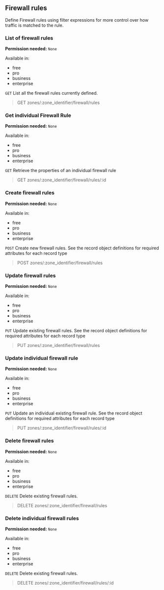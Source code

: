 ## Firewall rules

Define Firewall rules using filter expressions for more control over how traffic is matched to the rule.

### List of firewall rules

**Permission needed:** `None`

Available in:

* free
* pro
* business
* enterprise

`GET` List all the firewall rules currently defined.

> GET zones/:zone_identifier/firewall/rules


### Get individual Firewall Rule

**Permission needed:** `None`

Available in:

* free
* pro
* business
* enterprise

`GET` Retrieve the properties of an individual firewall rule

> GET zones/:zone_identifier/firewall/rules/:id


### Create firewall rules

**Permission needed:** `None`

Available in:

* free
* pro
* business
* enterprise

`POST` Create new firewall rules. See the record object definitions for required attributes for each record type

> POST zones/:zone_identifier/firewall/rules


### Update firewall rules

**Permission needed:** `None`

Available in:

* free
* pro
* business
* enterprise

`PUT` Update existing firewall rules. See the record object definitions for required attributes for each record type

> PUT zones/:zone_identifier/firewall/rules


### Update individual firewall rule

**Permission needed:** `None`

Available in:

* free
* pro
* business
* enterprise

`PUT` Update an individual existing firewall rule. See the record object definitions for required attributes for each record type

> PUT zones/:zone_identifier/firewall/rules/:id


### Delete firewall rules

**Permission needed:** `None`

Available in:

* free
* pro
* business
* enterprise

`DELETE` Delete existing firewall rules.

> DELETE zones/:zone_identifier/firewall/rules


### Delete individual firewall rules

**Permission needed:** `None`

Available in:

* free
* pro
* business
* enterprise

`DELETE` Delete existing firewall rules.

> DELETE zones/:zone_identifier/firewall/rules/:id

